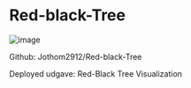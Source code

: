 ﻿# Red-black-Tree

![image](https://github.com/user-attachments/assets/fa310b33-5007-41bb-b6dc-24f6a6f55090)


Github: Jothom2912/Red-black-Tree

Deployed udgave: Red-Black Tree Visualization
